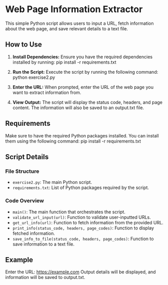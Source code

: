 # Web Page Information Extractor
This simple Python script allows users to input a URL, fetch information about the web page, and save relevant details to a text file.

## How to Use

1. **Install Dependencies:**
   Ensure you have the required dependencies installed by running:
      pip install -r requirements.txt
   

2. **Run the Script:**
   Execute the script by running the following command:
      python exercise2.py
   

3. **Enter the URL:**
   When prompted, enter the URL of the web page you want to extract information from.

4. **View Output:**
   The script will display the status code, headers, and page content. The information will also be saved to an output.txt file.

## Requirements
Make sure to have the required Python packages installed. You can install them using the following command:
   pip install -r requirements.txt


## Script Details

### File Structure
- `exercise2.py`: The main Python script.
- `requirements.txt`: List of Python packages required by the script.

### Code Overview
- `main()`: The main function that orchestrates the script.
- `validate_url_input(url)`: Function to validate user-inputted URLs.
- `get_url_info(url)`: Function to fetch information from the provided URL.
- `print_info(status_code, headers, page_codes)`: Function to display fetched information.
- `save_info_to_file(status_code, headers, page_codes)`: Function to save information to a text file.


## Example
Enter the URL: https://example.com
Output details will be displayed, and information will be saved to output.txt.

